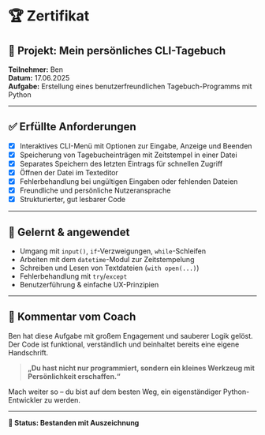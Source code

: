 # 🏆 Zertifikat

## 📘 Projekt: Mein persönliches CLI-Tagebuch

**Teilnehmer:** Ben  
**Datum:** 17.06.2025  
**Aufgabe:** Erstellung eines benutzerfreundlichen Tagebuch-Programms mit Python

---

## ✅ Erfüllte Anforderungen

- [x] Interaktives CLI-Menü mit Optionen zur Eingabe, Anzeige und Beenden
- [x] Speicherung von Tagebucheinträgen mit Zeitstempel in einer Datei
- [x] Separates Speichern des letzten Eintrags für schnellen Zugriff
- [x] Öffnen der Datei im Texteditor
- [x] Fehlerbehandlung bei ungültigen Eingaben oder fehlenden Dateien
- [x] Freundliche und persönliche Nutzeransprache
- [x] Strukturierter, gut lesbarer Code

---

## 🧠 Gelernt & angewendet

- Umgang mit `input()`, `if`-Verzweigungen, `while`-Schleifen
- Arbeiten mit dem `datetime`-Modul zur Zeitstempelung
- Schreiben und Lesen von Textdateien (`with open(...)`)
- Fehlerbehandlung mit `try`/`except`
- Benutzerführung & einfache UX-Prinzipien

---

## 🧢 Kommentar vom Coach

Ben hat diese Aufgabe mit großem Engagement und sauberer Logik gelöst.  
Der Code ist funktional, verständlich und beinhaltet bereits eine eigene Handschrift.

> **„Du hast nicht nur programmiert, sondern ein kleines Werkzeug mit Persönlichkeit erschaffen.“**

Mach weiter so – du bist auf dem besten Weg, ein eigenständiger Python-Entwickler zu werden.

---

**🎯 Status: Bestanden mit Auszeichnung**

